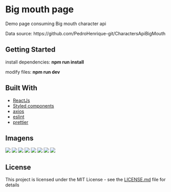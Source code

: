 <h1>Big mouth page</h1>

<p>Demo page consuming Big mouth character api</p>
<p>Data source: https://github.com/PedroHenrique-git/CharactersApiBigMouth</p>

## Getting Started

install dependencies: <b>npm run install</b> 

modify files: <b>npm run dev</b>

## Built With

* [ReactJs](https://pt-br.reactjs.org/) 
* [Styled components](https://styled-components.com/) 
* [axios](https://github.com/axios/axios)
* [eslint](https://eslint.org/)
* [prettier](https://prettier.io/)



## Imagens

<img src="/src/images/desktop_principal_page.png">
<img src="/src/images/mobile_principal_page.png">
<img src="/src/images/desktop_create_page.png">
<img src="/src/images/mobile_create_page.png">
<img src="/src/images/desktop_edit_page.png">
<img src="/src/images/mobile_edit_page.png">
<img src="/src/images/desktop_individual_page.png">
<img src="/src/images/mobile_individual_page.png">

## License

This project is licensed under the MIT License - see the [LICENSE.md](LICENSE.md) file for details

